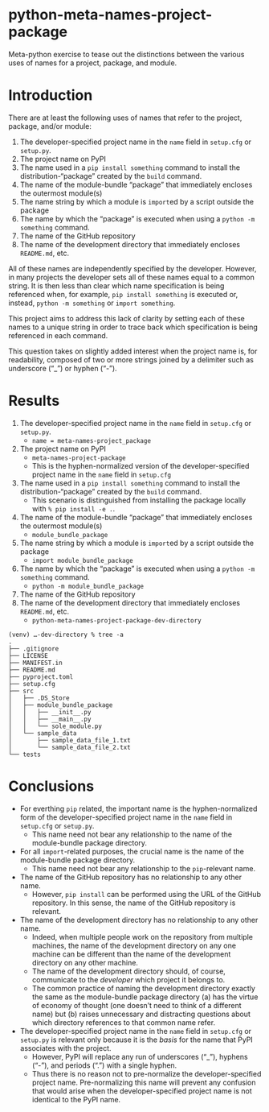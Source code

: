 # python-meta-names-project-package

Meta-python exercise to tease out the distinctions between the various uses of names for a project, package, and module.
# Introduction
There are at least the following uses of names that refer to the project, package, and/or module:
1. The developer-specified project name in the `name` field in `setup.cfg` or `setup.py`.
1. The project name on PyPI
1. The name used in a `pip install something` command to install the distribution-“package” created by the `build` command.
1. The name of the module-bundle “package” that immediately encloses the outermost module(s)
1. The name string by which a module is `import`ed by a script outside the package
1. The name by which the “package” is executed when using a `python -m something` command.
1. The name of the GitHub repository
1. The name of the development directory that immediately encloses `README.md`, etc.

All of these names are independently specified by the developer. However, in many projects the developer sets all of 
these names equal to a common string. It is then less than clear which name specification is being referenced when, for
example, `pip install something` is executed or, instead, `python -m something` or `import something`.

This project aims to address this lack of clarity by setting each of these names to a unique string in order to trace
back which specification is being referenced in each command.

This question takes on slightly added interest when the project name is, for readability, composed of two or more strings
joined by a delimiter such as underscore (“_”) or hyphen (“-”).

# Results
1. The developer-specified project name in the `name` field in `setup.cfg` or `setup.py`.
    * `name = meta-names-project_package`
1. The project name on PyPI
    * `meta-names-project-package`
    * This is the hyphen-normalized version of the developer-specified project name in the `name` field in `setup.cfg`
1. The name used in a `pip install something` command to install the distribution-“package” created by the `build` command.
    * This scenario is distinguished from installing the package locally with `% pip install -e .`.
1. The name of the module-bundle “package” that immediately encloses the outermost module(s)
    * `module_bundle_package`
1. The name string by which a module is `import`ed by a script outside the package
    * `import module_bundle_package`
1. The name by which the “package” is executed when using a `python -m something` command.
    * `python -m module_bundle_package`
1. The name of the GitHub repository
1. The name of the development directory that immediately encloses `README.md`, etc.
    * `python-meta-names-project-package-dev-directory`

```
(venv) …-dev-directory % tree -a
.
├── .gitignore
├── LICENSE
├── MANIFEST.in
├── README.md
├── pyproject.toml
├── setup.cfg
├── src
│   ├── .DS_Store
│   ├── module_bundle_package
│   │   ├── __init__.py
│   │   ├── __main__.py
│   │   └── sole_module.py
│   └── sample_data
│       ├── sample_data_file_1.txt
│       └── sample_data_file_2.txt
└── tests
```

# Conclusions
* For everthing `pip` related, the important name is the hyphen-normalized form of the developer-specified project name
in the `name` field in `setup.cfg` or `setup.py`.
    * This name need not bear any relationship to the name of the module-bundle package directory.
* For all `import`-related purposes, the crucial name is the name of the module-bundle package directory.
    * This name need not bear any relationship to the `pip`-relevant name.
* The name of the GitHub repository has no relationship to any other name.
    * However, `pip install` can be performed using the URL of the GitHub repository. In this sense, the name of the
    GitHub repository is relevant.
* The name of the development directory has no relationship to any other name.
    * Indeed, when multiple people work on the repository from multiple machines, the name of the development
    directory on any one machine can be different than the name of the development directory on any other machine.
    * The name of the development directory should, of course, communicate to the *developer* which project it
    belongs to.
    * The common practice of naming the development directory exactly the same as the module-bundle package
    directory (a) has the virtue of economy of thought (one doesn’t need to think of a different name) but
    (b) raises unnecessary and distracting questions about which directory references to that common name refer.
* The developer-specified project name in the `name` field in `setup.cfg` or `setup.py` is relevant only because it
is the *basis* for the name that PyPI associates with the project.
    * However, PyPI will replace any run of underscores (“_”), hyphens (“-”), and periods (“.”) with a single hyphen.
    * Thus there is no reason not to pre-normalize the developer-specified project name. Pre-normalizing this name
    will prevent any confusion that would arise when the developer-specified project name is not identical to the
    PyPI name.